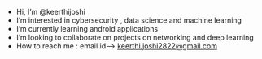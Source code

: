 - Hi, I’m @keerthijoshi
- I’m interested in cybersecurity , data science and machine learning
- I’m currently learning android applications
- I’m looking to collaborate on projects on networking and deep learning
- How to reach me : email id--> keerthi.joshi2822@gmail.com

<!---
keerthijoshi/keerthijoshi is a ✨ special ✨ repository because its `README.md` (this file) appears on your GitHub profile.
You can click the Preview link to take a look at your changes.
--->
